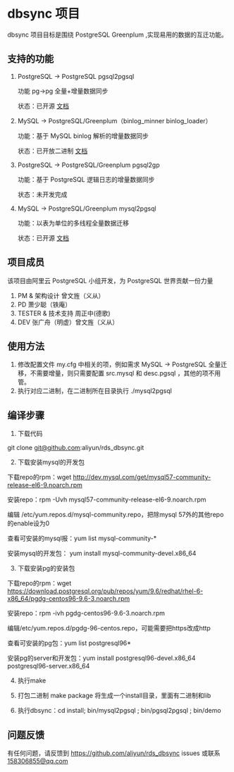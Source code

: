 # dbsync 项目

dbsync 项目目标是围绕 PostgreSQL Greenplum ,实现易用的数据的互迁功能。

## 支持的功能

1. PostgreSQL -> PostgreSQL pgsql2pgsql

	功能 pg->pg 全量+增量数据同步

	状态：已开源 [文档](https://github.com/aliyun/rds_dbsync/blob/master/doc/pgsql2pgsql_ch.md)

2. MySQL -> PostgreSQL/Greenplum（binlog_minner binlog_loader）

	功能：基于 MySQL binlog 解析的增量数据同步

	状态：已开放二进制 [文档](https://github.com/aliyun/rds_dbsync/blob/master/doc/mysql2gp.md)

3. PostgreSQL -> PostgreSQL/Greenplum pgsql2gp

	功能：基于 PostgreSQL 逻辑日志的增量数据同步

	状态：未开发完成

4. MySQL -> PostgreSQL/Greenplum mysql2pgsql

	功能：以表为单位的多线程全量数据迁移

	状态：已开源 [文档](https://github.com/aliyun/rds_dbsync/blob/master/doc/mysql2pgsql_ch.md)


## 项目成员
该项目由阿里云 PostgreSQL 小组开发，为 PostgreSQL 世界贡献一份力量

1. PM & 架构设计 曾文旌（义从）
2. PD 萧少聪（铁庵）
3. TESTER & 技术支持 周正中(德歌)
4. DEV 张广舟（明虚）曾文旌（义从）

## 使用方法
1. 修改配置文件 my.cfg 中相关的项，例如需求 MySQL -> PostgreSQL 全量迁移，不需要增量，则只需要配置 src.mysql 和 desc.pgsql ，其他的项不用管。
2. 执行对应二进制，在二进制所在目录执行 ./mysql2pgsql 

## 编译步骤
1. 下载代码

  git clone git@github.com:aliyun/rds_dbsync.git

2. 下载安装mysql的开发包

  下载repo的rpm：wget  http://dev.mysql.com/get/mysql57-community-release-el6-9.noarch.rpm

  安装repo：rpm -Uvh mysql57-community-release-el6-9.noarch.rpm

  编辑 /etc/yum.repos.d/mysql-community.repo，把除mysql 57外的其他repo的enable设为0

  查看可安装的mysql报：yum list mysql-community-*

  安装mysql的开发包： yum install mysql-community-devel.x86_64

3. 下载安装pg的安装包

  下载repo的rpm：wget https://download.postgresql.org/pub/repos/yum/9.6/redhat/rhel-6-x86_64/pgdg-centos96-9.6-3.noarch.rpm

  安装repo：rpm -ivh pgdg-centos96-9.6-3.noarch.rpm

  编辑/etc/yum.repos.d/pgdg-96-centos.repo，可能需要把https改成http

  查看可安装的pg包：yum list postgresql96*

  安装pg的server和开发包：yum install postgresql96-devel.x86_64 postgresql96-server.x86_64

4. 执行make

5. 打包二进制 make package 将生成一个install目录，里面有二进制和lib

6. 执行dbsync：cd install; bin/mysql2pgsql ; bin/pgsql2pgsql ; bin/demo

## 问题反馈
有任何问题，请反馈到 https://github.com/aliyun/rds_dbsync issues 或联系 158306855@qq.com
